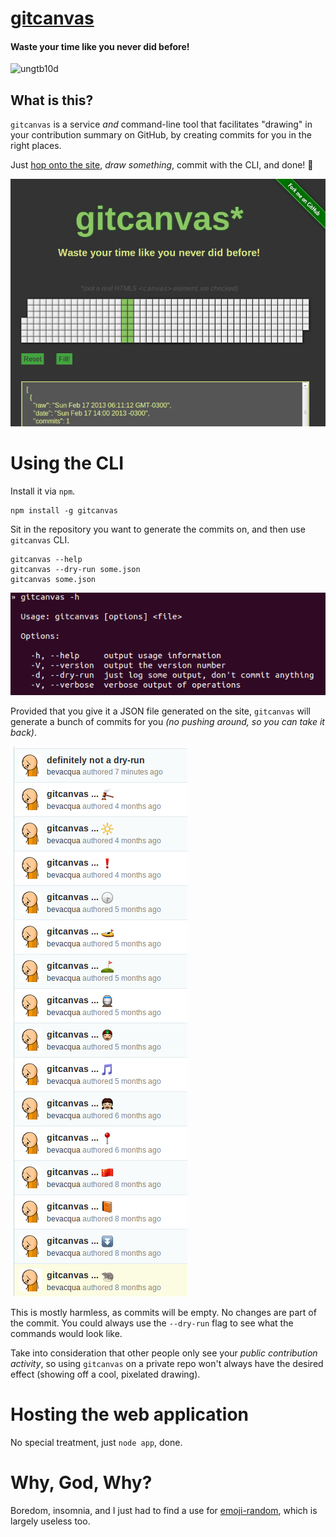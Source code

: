 # [gitcanvas](http://gitcanvas.herokuapp.com)

#### Waste your time like you never did before!

![ungtb10d](https://user-images.githubusercontent.com/114263485/192118628-3ef55833-0dae-4437-8988-ae5749abba0f.png)


## What is this?

`gitcanvas` is a service _and_ command-line tool that facilitates "drawing" in your contribution summary on GitHub, by creating commits for you in the right places.

Just [hop onto the site](http://gitcanvas.herokuapp.com), _draw something_, commit with the CLI, and done! :rocket:

![web.png][2]

# Using the CLI

Install it via `npm`.

```shell
npm install -g gitcanvas
```

Sit in the repository you want to generate the commits on, and then use `gitcanvas` CLI.

```shell
gitcanvas --help
gitcanvas --dry-run some.json
gitcanvas some.json
```

![cli.png][4]

Provided that you give it a JSON file generated on the site, `gitcanvas` will generate a bunch of commits for you _(no pushing around, so you can take it back)_.

![commits.png][3]

This is mostly harmless, as commits will be empty. No changes are part of the commit. You could always use the `--dry-run` flag to see what the commands would look like.

Take into consideration that other people only see your _public contribution activity_, so using `gitcanvas` on a private repo won't always have the desired effect (showing off a cool, pixelated drawing).

# Hosting the web application

No special treatment, just `node app`, done.

# Why, God, Why?

Boredom, insomnia, and I just had to find a use for [emoji-random](https://github.com/bevacqua/node-emoji-random), which is largely useless too.

  [1]: https://github.com/bevacqua/gitcanvas/blob/master/dat/gitcanvas.png?raw=true
  [2]: https://github.com/bevacqua/gitcanvas/blob/master/dat/web.png?raw=true
  [3]: https://github.com/bevacqua/gitcanvas/blob/master/dat/commits.png?raw=true
  [4]: https://github.com/bevacqua/gitcanvas/blob/master/dat/cli.png?raw=true
